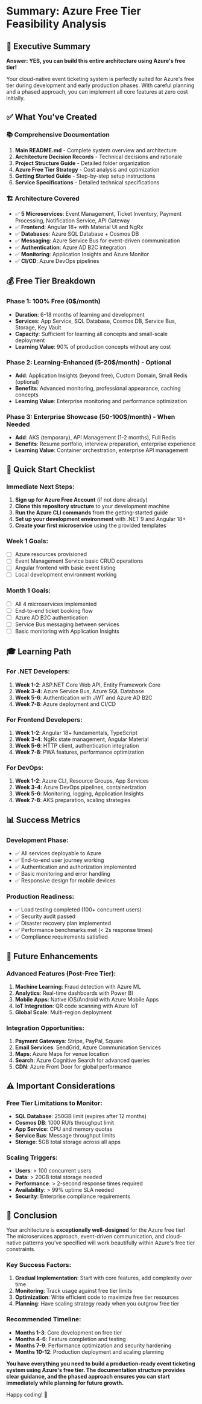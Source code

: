 # Summary: Azure Free Tier Feasibility Analysis

## 🎯 Executive Summary

**Answer: YES, you can build this entire architecture using Azure's free tier!**

Your cloud-native event ticketing system is perfectly suited for Azure's free tier during development and early production phases. With careful planning and a phased approach, you can implement all core features at zero cost initially.

## ✅ What You've Created

### 📚 Comprehensive Documentation
1. **Main README.md** - Complete system overview and architecture
2. **Architecture Decision Records** - Technical decisions and rationale
3. **Project Structure Guide** - Detailed folder organization
4. **Azure Free Tier Strategy** - Cost analysis and optimization
5. **Getting Started Guide** - Step-by-step setup instructions
6. **Service Specifications** - Detailed technical specifications

### 🏗️ Architecture Covered
- ✅ **5 Microservices**: Event Management, Ticket Inventory, Payment Processing, Notification Service, API Gateway
- ✅ **Frontend**: Angular 18+ with Material UI and NgRx
- ✅ **Databases**: Azure SQL Database + Cosmos DB
- ✅ **Messaging**: Azure Service Bus for event-driven communication
- ✅ **Authentication**: Azure AD B2C integration
- ✅ **Monitoring**: Application Insights and Azure Monitor
- ✅ **CI/CD**: Azure DevOps pipelines

## 💰 Free Tier Breakdown

### Phase 1: 100% Free (0$/month)
- **Duration**: 6-18 months of learning and development
- **Services**: App Service, SQL Database, Cosmos DB, Service Bus, Storage, Key Vault
- **Capacity**: Sufficient for learning all concepts and small-scale deployment
- **Learning Value**: 90% of production concepts without any cost

### Phase 2: Learning-Enhanced (5-20$/month) - Optional
- **Add**: Application Insights (beyond free), Custom Domain, Small Redis (optional)
- **Benefits**: Advanced monitoring, professional appearance, caching concepts
- **Learning Value**: Enterprise monitoring and performance optimization

### Phase 3: Enterprise Showcase (50-100$/month) - When Needed
- **Add**: AKS (temporary), API Management (1-2 months), Full Redis
- **Benefits**: Resume portfolio, interview preparation, enterprise experience
- **Learning Value**: Container orchestration, enterprise API management

## 🚀 Quick Start Checklist

### Immediate Next Steps:
1. **Sign up for Azure Free Account** (if not done already)
2. **Clone this repository structure** to your development machine
3. **Run the Azure CLI commands** from the getting-started guide
4. **Set up your development environment** with .NET 9 and Angular 18+
5. **Create your first microservice** using the provided templates

### Week 1 Goals:
- [ ] Azure resources provisioned
- [ ] Event Management Service basic CRUD operations
- [ ] Angular frontend with basic event listing
- [ ] Local development environment working

### Month 1 Goals:
- [ ] All 4 microservices implemented
- [ ] End-to-end ticket booking flow
- [ ] Azure AD B2C authentication
- [ ] Service Bus messaging between services
- [ ] Basic monitoring with Application Insights

## 🎓 Learning Path

### For .NET Developers:
1. **Week 1-2**: ASP.NET Core Web API, Entity Framework Core
2. **Week 3-4**: Azure Service Bus, Azure SQL Database
3. **Week 5-6**: Authentication with JWT and Azure AD B2C
4. **Week 7-8**: Azure deployment and CI/CD

### For Frontend Developers:
1. **Week 1-2**: Angular 18+ fundamentals, TypeScript
2. **Week 3-4**: NgRx state management, Angular Material
3. **Week 5-6**: HTTP client, authentication integration
4. **Week 7-8**: PWA features, performance optimization

### For DevOps:
1. **Week 1-2**: Azure CLI, Resource Groups, App Services
2. **Week 3-4**: Azure DevOps pipelines, containerization
3. **Week 5-6**: Monitoring, logging, Application Insights
4. **Week 7-8**: AKS preparation, scaling strategies

## 📊 Success Metrics

### Development Phase:
- ✅ All services deployable to Azure
- ✅ End-to-end user journey working
- ✅ Authentication and authorization implemented
- ✅ Basic monitoring and error handling
- ✅ Responsive design for mobile devices

### Production Readiness:
- ✅ Load testing completed (100+ concurrent users)
- ✅ Security audit passed
- ✅ Disaster recovery plan implemented
- ✅ Performance benchmarks met (< 2s response times)
- ✅ Compliance requirements satisfied

## 🔮 Future Enhancements

### Advanced Features (Post-Free Tier):
1. **Machine Learning**: Fraud detection with Azure ML
2. **Analytics**: Real-time dashboards with Power BI
3. **Mobile Apps**: Native iOS/Android with Azure Mobile Apps
4. **IoT Integration**: QR code scanning with Azure IoT
5. **Global Scale**: Multi-region deployment

### Integration Opportunities:
1. **Payment Gateways**: Stripe, PayPal, Square
2. **Email Services**: SendGrid, Azure Communication Services
3. **Maps**: Azure Maps for venue location
4. **Search**: Azure Cognitive Search for advanced queries
5. **CDN**: Azure Front Door for global performance

## ⚠️ Important Considerations

### Free Tier Limitations to Monitor:
- **SQL Database**: 250GB limit (expires after 12 months)
- **Cosmos DB**: 1000 RU/s throughput limit
- **App Service**: CPU and memory quotas
- **Service Bus**: Message throughput limits
- **Storage**: 5GB total storage across all apps

### Scaling Triggers:
- **Users**: > 100 concurrent users
- **Data**: > 20GB total storage needed
- **Performance**: > 2-second response times required
- **Availability**: > 99% uptime SLA needed
- **Security**: Enterprise compliance requirements

## 🎉 Conclusion

Your architecture is **exceptionally well-designed** for the Azure free tier! The microservices approach, event-driven communication, and cloud-native patterns you've specified will work beautifully within Azure's free tier constraints.

### Key Success Factors:
1. **Gradual Implementation**: Start with core features, add complexity over time
2. **Monitoring**: Track usage against free tier limits
3. **Optimization**: Write efficient code to maximize free tier resources
4. **Planning**: Have scaling strategy ready when you outgrow free tier

### Recommended Timeline:
- **Months 1-3**: Core development on free tier
- **Months 4-6**: Feature completion and testing
- **Months 7-9**: Performance optimization and security hardening
- **Months 10-12**: Production deployment and scaling planning

**You have everything you need to build a production-ready event ticketing system using Azure's free tier. The documentation structure provides clear guidance, and the phased approach ensures you can start immediately while planning for future growth.**

Happy coding! 🚀
